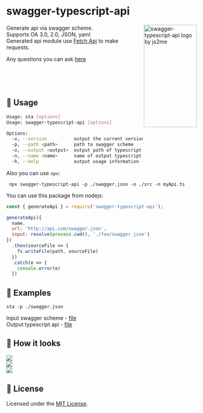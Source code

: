 # swagger-typescript-api  

<img src="https://raw.githubusercontent.com/acacode/swagger-typescript-api/master/assets/swagger-typescript-api-logo1.png" align="right"
     title="swagger-typescript-api logo by js2me" width="140" height="270 ">

Generate api via swagger scheme.  
Supports OA 3.0, 2.0, JSON, yaml  
Generated api module use [Fetch Api](https://developer.mozilla.org/en-US/docs/Web/API/Fetch_API) to make requests.

Any questions you can ask [here](https://github.com/acacode/swagger-typescript-api/issues)  
  
<br>
<br>
<br>
  

## 📄 Usage  

```sh
Usage: sta [options]
Usage: swagger-typescript-api [options]

Options:
  -v, --version          output the current version
  -p, --path <path>      path to swagger scheme
  -o, --output <output>  output path of typescript api file (default: ".")
  -n, --name <name>      name of output typescript api file (default: "api.ts")
  -h, --help             output usage information
```

Also you can use `npx`:  
```
 npx swagger-typescript-api -p ./swagger.json -o ./src -n myApi.ts
```

You can use this package from nodejs:
```js
const { generateApi } = require('swagger-typescript-api');

generateApi({
  name,
  url: 'http://api.com/swagger.json',
  input: resolve(process.cwd(), './foo/swagger.json')
})
  .then(sourceFile => {
    fs.writeFile(path, sourceFile)
  })
  .catch(e => {
    console.error(e)
  })

```

## 🚀 Examples  

`sta -p ./swagger.json`  

Input swagger scheme - [file](https://github.com/acacode/swagger-typescript-api/blob/master/swagger.json)  
Output typescript api - [file](https://github.com/acacode/swagger-typescript-api/blob/master/api.ts)  


## 🚀 How it looks
![](https://raw.githubusercontent.com/acacode/swagger-typescript-api/master/assets/npx.gif)  
![](https://raw.githubusercontent.com/acacode/swagger-typescript-api/master/assets/auth-example.gif)  
![](https://raw.githubusercontent.com/acacode/swagger-typescript-api/master/assets/typings1.gif)  


## 📝 License  
Licensed under the [MIT License](https://github.com/acacode/swagger-typescript-api/blob/master/LICENSE).
